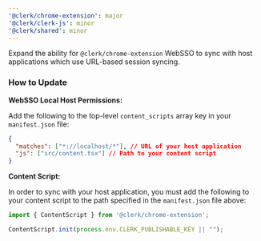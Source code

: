 ```yaml
---
'@clerk/chrome-extension': major
'@clerk/clerk-js': minor
'@clerk/shared': minor
---
```


Expand the ability for `@clerk/chrome-extension` WebSSO to sync with host applications which use URL-based session syncing.

### How to Update

**WebSSO Local Host Permissions:**

Add the following to the top-level `content_scripts` array key in your `manifest.json` file:
```json
{
  "matches": ["*://localhost/*"], // URL of your host application
  "js": ["src/content.tsx"] // Path to your content script
}
```

**Content Script:**

In order to sync with your host application, you must add the following to your content script to the path specified in the `manifest.json` file above:

```ts
import { ContentScript } from '@clerk/chrome-extension';

ContentScript.init(process.env.CLERK_PUBLISHABLE_KEY || "");
```
